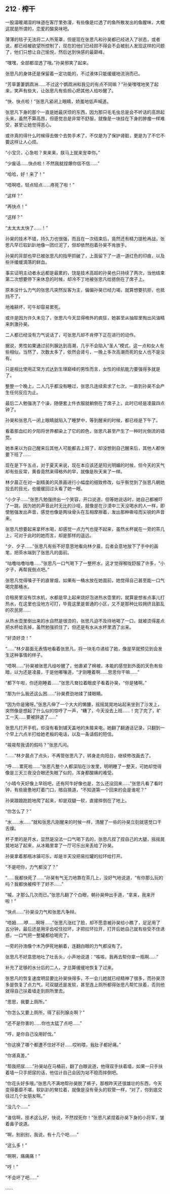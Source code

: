 ## 212 · 榨干

一股温暖潮湿的味道在客厅里弥漫，有些像是烂透了的鱼所散发出的鱼腥味，大概这就是所谓的，恋爱的酸臭味吧。

薄薄的毯子无法将二人所笼罩，但是现在张思凡和孙昊都已经进入了状态，或者说，都已经被欲望所控制了，现在的他们已经顾不得会不会被别人发现这样的问题了，他们只想让自己愉悦，然后达到快感的最巅峰。

“嘿嘿，全部都湿透了哦。”孙昊邪笑了起来。

张思凡的身体还是保留着一定功能的，不过液体只能缓缓地流淌而已。

“芳草萋萋鹦鹉洲……不过这个鹦鹉洲和我见的有点不同嘛？”孙昊嘿嘿地笑了起来，笑声有些大，让张思凡有些担心把其他人给吵醒了。

“快、快点啦！”张思凡紧闭上眼睛，娇羞地低声喊道。

张思凡下身的那个一直是她最厌烦的东西，因为那只毛毛虫总是会不听话的高昂起头来，虽然不算高昂，但感觉总是非常不舒服，就像是一块挂在下身的肿瘤一样难受，甚至让她觉得恶心。

或许真的得什么时候得去做个去势手术了，不仅是为了保护肾脏，更是为了不它不要这样让人心烦。

“小宝贝，心急啦？来来来，朕马上就来宠幸你。”

“少废话……快点啦！不然我就捏爆你信不信……”

“哈哈，好！来了！”

“唔啊唔，轻点轻点……疼死了啦！”

“这样？”

“再快点！”

“这样？”

“太太太太快了……！”

孙昊的技术不错，持久力也很强，而且在一次结束后，竟然还有精力提枪再战，张思凡早已软趴趴地像一团烂泥了，但却依然抱着孙昊不肯放手。

孙昊的背部也早已被张思凡的指甲抓破了，上面留下了一道一道红色的印痕，以及些许缓缓滴落的鲜血。

事实证明主动者永远都是最累的，饶是技术高超的孙昊也只持续了两次，当他结束第二次想要停下来休息的时候，却冷不丁地被张思凡给摁倒在了席子上。

原本没什么力气的张思凡突然反客为主，偏偏孙昊已经力竭，就算想要抗拒，也抵挡不了。

地难耕坏，可牛却容易累死。

或许是因为许久未见了，张思凡今天显得格外的疯狂，她甚至从抽屉里掏出风油精来刺激孙昊。

二人都已经没有力气说话了，可张思凡却不肯停下正在进行的动作。

据说，男性如果通过前列腺达到高潮，几乎不会陷入“圣人”模式，这一点和女人有些相似，当然了，次数太多了，依然会肾亏，一晚上多次高潮而死的女人也不是没有。

只是相比使用正常方式达到生理巅峰的男性而言，女性的续航能力要强得多就是了。

整整一个晚上，二人几乎都没有睡过，张思凡连续索求了七次，一直到孙昊不会产生任何反应为止。

最后二人勉强洗了个澡，随便套上件衣服就躺倒在了席子上，此时已经是凌晨四点钟了。

孙昊和张思凡一闭上眼睛就陷入了睡梦中，等到醒来的时候，都已经是下午了。

看着那血红的夕阳将世界都染上了它的颜色，张思凡甚至产生了一种时光倒流的错觉。

她本来以为自己醒来后其他人可能都去上班了，却没想到自己醒来后，其他人都快要下班了……

现在是下午五点，对于夏天来说，现在本应该还是阳光明媚的时候，但今天的天气却有些反常，黄昏竟然来得格外的早，就像是秋天来了一样。

林夕晨正在对一副精美的风景画进行小幅度的细致修改，似乎察觉到了张思凡朝她投去的目光，也缓缓回过头看了她一眼。

“小夕子……”张思凡勉强挤出一个笑容，开口说道，但等她说话时，她自己都被吓了一跳，因为她的声音此时无比的沙哑，就像是在沙漠中三天没喝水的人一样，即使勉强发出声音，感觉也像是两块骨头在互相摩擦着，发出那种嘶哑而尖锐的声音来。

张思凡想要起来拿杯水喝，却感觉一点力气也提不起来，虽然水杯就在一旁的茶几上，可对于此时的她而言，却是那样的遥远。

“夕、夕子……”张思凡有些不好意思地看向林夕晨，后者会意地放下了手中的画笔，把茶水端到了张思凡的面前。

“咕噜咕噜咕噜……”张思凡一口气喝下了一整杯水，这才觉得喉咙舒服了许多，“小夕子，再帮我倒点吧。”

张思凡觉得嗓子干的直冒烟，如果有一桶水放在她面前，她觉得自己甚至能一口气喝完那桶水。

合租房里没有饮水机，水都是早上起来烧好泡进热水壶里的，就算是想省点事儿打热水，在这里也没地方可打，毕竟这里是普通的小区，又不是那种比较拥挤且脏乱的农民房……

从热水壶里倒出来的水自然是很烫的，张思凡迫不及待地喝了一口，就被烫得差点把水杯给丢掉，虽然勉强抓住了，但还是有水从水杯里洒了出来。

“好烫好烫！”

“……”林夕晨面无表情地看着张思凡，将一块毛巾递给了她，像是早就预见到会发生这种事情的样子。

“唔啊……”孙昊被张思凡给吵醒了，他裹紧了棉被，本能的感觉到外面的天色有些暗，以为还是凌晨，于是他嘟嚷道，“才刚睡着啊……思思你干嘛……”

“都下午啦，你还刚睡着……”张思凡耷拉着眼皮子看着孙昊，“你是猪啊。”

“那为什么我还这么困……”孙昊费劲地揉了揉眼睛。

“因为你是猪呀。”张思凡伸了一个大大的懒腰，摇摇晃晃地站起来坐到了沙发上，突然像是想起了什么似的惊呼了一声，“糟了，今天没去上班……！完了完了，旷工一天……要被辞退了……”

张思凡打开手机，却没有看到铺天盖地的未接来电，她翻了翻通话记录，只翻到一个早上六点半打给她老板的电话，以及一条请假的短信。

“莜莜帮我请的假吗？”张思凡问。

“……”林夕晨点了点头，不再管张思凡了，转身走向阳台，继续修改画去了。

“呼……累死啦……”张思凡整个人都深陷在沙发里，明明睡了一整天，可她却觉得像是三天三夜没合眼还失眠了似的，浑身都酸痛的难受。

“小晴今天好像上早班吧，还有阿牛好像也是，怎么还没回来……”张思凡看了看时钟，有些疲惫地盯着门口，暗自猜道，“不知道第一个回来的会是谁呢？”

孙昊踉踉跄跄地爬了起来，却是双腿一软，直接摔倒在了地上。

“你怎么了？”

“水……水……”就和张思凡刚醒来的时候一样，清醒了一些的孙昊立刻就感觉口干舌燥。

杯子里的是开水，显然是没法一口气喝下去的，张思凡捏了捏自己的大腿，摇摇晃晃地站了起来，从冰箱里拿了一厅可乐出来丢给了孙昊。

孙昊拿着那瓶冰镇可乐，却是半天没把易拉罐的拉环给打开。

“不是吧你，力气都没了？”

“……我都快死了……”孙昊有气无力地靠在茶几上，没好气地说道，“有你那么玩的吗？我都快被榨干了好不……”

“嘁，才那么几次而已。”张思凡翻了个白眼，朝孙昊伸出手道，“拿来，我来开啦！”

“快点……”孙昊没力气和张思凡争辩。

“唔姆……咿……啊呀……”张思凡涨红了脸，却不愿意被孙昊给小瞧了，足足用了五分钟，最后还是用牙齿咬住拉环，才把拉环拉开，打开后她自己就有些受不住诱惑，一口气把一整罐都给喝完了。

一旁的孙浩像个木乃伊死地躺着，连翻白眼的力气都没有了。

张思凡不好意思地吐了吐舌头，小声地说道：“咳咳，我再去帮你拿一瓶啊……”

补充了足够的水分后的二人，才总算缓缓地恢复了过来。

张思凡的恢复速度明显要比孙昊快得多，不一会儿她就已经精神了很多，而孙昊顶多是恢复了点力气，可双腿还是发软，甚至连上厕所都得张思凡帮忙扶着，否则他就得自己扶着墙走到厕所里去。

“思思，我要上厕所。”

“你怎么又要上厕所，得了前列腺炎啊？”

“还不是你害的……你也太猛了点吧……”

“哼，是你自己没用好伐。”

“你这换了哪个都遭不住好不好……哎哟喂，我肚子都好痛。”

“你肾真差。”

“帮我把尿……”孙昊站在马桶前，翻了白眼说道，他得双手扶着墙，如果一只手扶着墙一只手把尿的话，他估计自己会因为站不稳而摔倒吧。

“你花头好多哦。”张思凡不满地帮孙昊脱了裤子，那根昨天还很雄壮的东西，今天变得萎靡不堪，软趴趴的耷拉着，就像是没有骨头的软管一样，“对了，你到底交往过几个女朋友啊。”

“没几个……”

“谁信啊，技术这么好，快说，不然捏死你！”张思凡紧捏着孙昊下身的小将军，皱着鼻子说道。

“啊，别别别，我说，有十几个吧……”

“这么多！”

“啊啊，痛痛痛！”

“哼！”

“不会坏了吧……”

……
